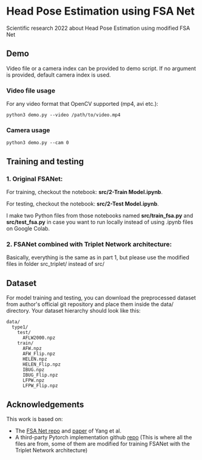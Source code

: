 # Head Pose Estimation using FSA Net
Scientific research 2022 about Head Pose Estimation using modified FSA Net
## Demo
Video file or a camera index can be provided to demo script. If no argument is provided, default camera index is used.
### Video file usage
For any video format that OpenCV supported (mp4, avi etc.): 
```
python3 demo.py --video /path/to/video.mp4
```
### Camera usage
```
python3 demo.py --cam 0
```
## Training and testing
### 1. Original FSANet:
For training, checkout the notebook: **src/2-Train Model.ipynb**.

For testing, checkout the notebook: **src/2-Test Model.ipynb**.

I make two Python files from those notebooks named **src/train_fsa.py** and **src/test_fsa.py** in case you want to run locally instead of using .ipynb files on Google Colab.
### 2. FSANet combined with Triplet Network architecture:
Basically, everything is the same as in part 1, but please use the modified files in folder src_triplet/ instead of src/
## Dataset
For model training and testing, you can download the preprocessed dataset from author's official git repository and place them inside the data/ directory. Your dataset hierarchy should look like this:
```
data/
  type1/
    test/
      AFLW2000.npz
    train/
      AFW.npz
      AFW_Flip.npz
      HELEN.npz
      HELEN_Flip.npz
      IBUG.npz
      IBUG_Flip.npz
      LFPW.npz
      LFPW_Flip.npz
```
## Acknowledgements
This work is based on:
+ The [FSA Net repo](https://github.com/shamangary/FSA-Net) and [paper](https://openaccess.thecvf.com/content_CVPR_2019/papers/Yang_FSA-Net_Learning_Fine-Grained_Structure_Aggregation_for_Head_Pose_Estimation_From_CVPR_2019_paper.pdf) of Yang et al.
+ A third-party Pytorch implementation github [repo](https://github.com/omasaht/headpose-fsanet-pytorch) (This is where all the files are from, some of them are modified for training FSANet with the Triplet Network architecture)
